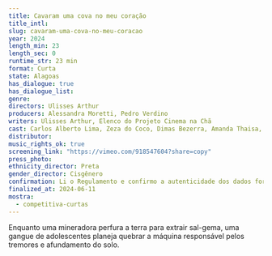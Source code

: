 ```yaml
---
title: Cavaram uma cova no meu coração
title_intl: 
slug: cavaram-uma-cova-no-meu-coracao
year: 2024
length_min: 23
length_sec: 0
runtime_str: 23 min
format: Curta
state: Alagoas
has_dialogue: true
has_dialogue_list: 
genre: 
directors: Ulisses Arthur
producers: Alessandra Moretti, Pedro Verdino
writers: Ulisses Arthur, Elenco do Projeto Cinema na Chã
cast: Carlos Alberto Lima, Zeza do Coco, Dimas Bezerra, Amanda Thaisa, Andreia Albete Lima, Daniel César, Gabriel Alvez Matias, Jefferson Samuel, Jeniffer Ester, Jonathas Gabriel, José Erivan Barros, Kamilla Evellyn de Almeida, Kauã Cícero, Lalyne Fernanda, Mikael Cláudio Souza, Raiane Tâmara de Lima, Samuel Jeferson Azevedo.
distributor: 
music_rights_ok: true
screening_link: "https://vimeo.com/918547604?share=copy"
press_photo: 
ethnicity_director: Preta
gender_director: Cisgênero
confirmation: Li o Regulamento e confirmo a autenticidade dos dados fornecido nesta ficha de inscrição.
finalized_at: 2024-06-11
mostra:
  - competitiva-curtas
---
```


Enquanto uma mineradora perfura a terra para extrair sal-gema, uma gangue de adolescentes planeja quebrar a máquina responsável pelos tremores e afundamento do solo.
